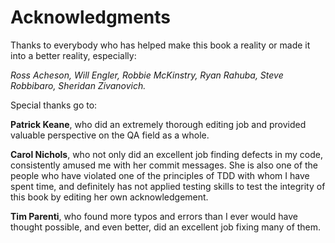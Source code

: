 # Acknowledgments

Thanks to everybody who has helped make this book a reality or made it into a better reality, especially:

_Ross Acheson, Will Engler, Robbie McKinstry, Ryan Rahuba, Steve Robbibaro, Sheridan Zivanovich._

Special thanks go to:

__Patrick Keane__, who did an extremely thorough editing job and provided valuable perspective on the QA field as a whole.

__Carol Nichols__, who not only did an excellent job finding defects in my code, consistently amused me with her commit messages. She is also one of the people who have violated one of the principles of TDD with whom I have spent time, and definitely has not applied testing skills to test the integrity of this book by editing her own acknowledgement.

__Tim Parenti__, who found more typos and errors than I ever would have thought possible, and even better, did an excellent job fixing many of them.

